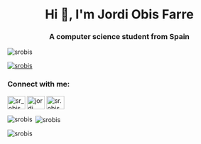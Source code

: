 <h1 align="center">Hi 👋, I'm Jordi Obis Farre</h1>
<h3 align="center">A computer science student from Spain</h3>

<p align="left"> <img src="https://komarev.com/ghpvc/?username=srobis&label=Profile%20views&color=0e75b6&style=flat" alt="srobis" /> </p>

<p align="left"> <a href="https://github.com/ryo-ma/github-profile-trophy"><img src="https://github-profile-trophy.vercel.app/?username=srobis" alt="srobis" /></a> </p>

<h3 align="left">Connect with me:</h3>
<p align="left">
<a href="https://twitter.com/sr_obis" target="blank"><img align="center" src="https://cdn.jsdelivr.net/npm/simple-icons@3.0.1/icons/twitter.svg" alt="sr_obis" height="30" width="40" /></a>
<a href="https://linkedin.com/in/jordi obis farre" target="blank"><img align="center" src="https://cdn.jsdelivr.net/npm/simple-icons@3.0.1/icons/linkedin.svg" alt="jordi obis farre" height="30" width="40" /></a>
<a href="https://instagram.com/sr.obis" target="blank"><img align="center" src="https://cdn.jsdelivr.net/npm/simple-icons@3.0.1/icons/instagram.svg" alt="sr.obis" height="30" width="40" /></a>
</p>

<p><img align="left" src="https://github-readme-stats.vercel.app/api/top-langs?username=srobis&show_icons=true&locale=en&layout=compact" alt="srobis" /></p>

<p>&nbsp;<img align="center" src="https://github-readme-stats.vercel.app/api?username=srobis&show_icons=true&locale=en" alt="srobis" /></p>

<p><img align="center" src="https://github-readme-streak-stats.herokuapp.com/?user=srobis&" alt="srobis" /></p>
